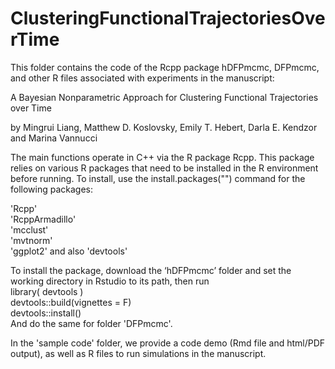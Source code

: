 # ClusteringFunctionalTrajectoriesOverTime

This folder contains the code of the Rcpp package hDFPmcmc, DFPmcmc, and other R files associated with experiments in the manuscript:

A Bayesian Nonparametric Approach for Clustering Functional Trajectories over Time

by Mingrui Liang, Matthew D. Koslovsky, Emily T. Hebert, Darla E. Kendzor and Marina Vannucci

The main functions operate in C++ via the R package Rcpp. 
This package relies on various R packages that need to be installed in the R environment before running. 
To install, use the install.packages("") command for the following packages:  

'Rcpp'   
'RcppArmadillo'  
'mcclust'   
'mvtnorm'  
'ggplot2'
and also 
'devtools'

To install the package, download the ‘hDFPmcmc’ folder and set the working directory in Rstudio to its path, then run  
library( devtools )  
devtools::build(vignettes = F)  
devtools::install()  
And do the same for folder 'DFPmcmc'.

In the 'sample code' folder, we provide a code demo (Rmd file and html/PDF output), as well as R files to run simulations in the manuscript. 
